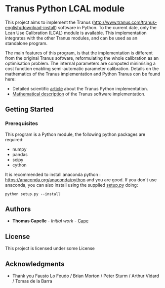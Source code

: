 # Tranus Python LCAL module
 
This project aims to implement the Tranus (http://www.tranus.com/tranus-english/download-install) software in Python. To the current date, only the Lcan Use Calibration (LCAL) module is available. This implementation integrates with the other Tranus modules, and can be used as an standalone program.

The main features of this program, is that the implementation is different from the original Tranus software, reformulating the whole calibration as an optimisation problem. The internal parameters are computed minimising a cost function enabling semi-automatic parameter calibration.
Details on the mathematics of the Tranus implementation and Python Tranus con be found here:
* Detailed scientific [article](https://www.sciencedirect.com/science/article/pii/S0198971517302181?via%3Dihub) about the Tranus Python implementation.
* [Mathematical description](http://docs.google.com/viewer?a=v&pid=sites&srcid=ZGVmYXVsdGRvbWFpbnx0cmFudXNtb2RlbHxneDo3YWQzYTk0OTkxN2RlN2Rj) of the Tranus software implementation.



## Getting Started

### Prerequisites
This program is a Python module, the following python packages are required:
* numpy
* pandas 
* scipy
* cython

It is recommended to install anaconda python : https://anaconda.org/anaconda/python and you are good.
If you don't use anaconda, you can also install using the supplied [setup.py](setup.py) doing:

```python setup.py --install```











## Authors

* **Thomas Capelle** - *Initial work* - [Cape](https://gitlab.inria.fr/tcapelle)

## License

This project is licensed under some  License

## Acknowledgments

* Thank you Fausto Lo Feudo / Brian Morton / Peter Sturm / Arthur Vidard / Tomas de la Barra
